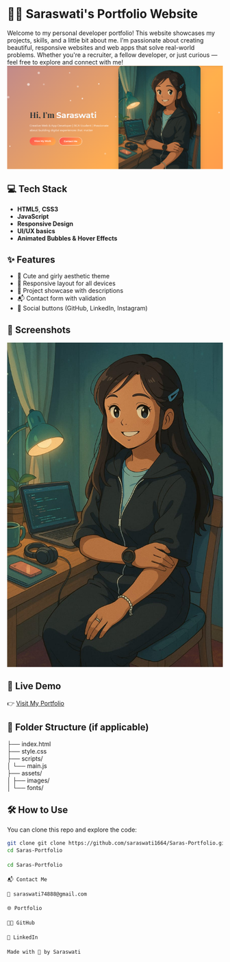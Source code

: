 # 💁‍♀️ Saraswati's Portfolio Website

Welcome to my personal developer portfolio! This website showcases my projects, skills, and a little bit about me.
I’m passionate about creating beautiful, responsive websites and web apps that solve real-world problems.
Whether you're a recruiter, a fellow developer, or just curious — feel free to explore and connect with me!
![Portfolio Preview](/image/Screenshot1.png) 

## 💻 Tech Stack

- **HTML5**, **CSS3**
- **JavaScript**
- **Responsive Design**
- **UI/UX basics**
- **Animated Bubbles & Hover Effects**

## ✨ Features

- 🎀 Cute and girly aesthetic theme
- 📱 Responsive layout for all devices
- 📂 Project showcase with descriptions
- 📬 Contact form with validation
- 🔗 Social buttons (GitHub, LinkedIn, Instagram)

## 📸 Screenshots

![Portfolio Preview](/image/my%20gibli%202.jpg) <!-- Optional: replace with actual screenshot -->

## 📌 Live Demo

👉 [Visit My Portfolio](https://saras-portfolio-1.netlify.app/)

## 📁 Folder Structure (if applicable)

├── index.html  
├── style.css  
├── scripts/  
│   └── main.js  
├── assets/  
│   ├── images/  
│   └── fonts/



## 🛠️ How to Use

You can clone this repo and explore the code:

```bash
git clone git clone https://github.com/saraswati1664/Saras-Portfolio.git
cd Saras-Portfolio

cd Saras-Portfolio

📬 Contact Me

📧 saraswati74888@gmail.com

🌐 Portfolio

🧑‍💻 GitHub

💼 LinkedIn

Made with 💖 by Saraswati

